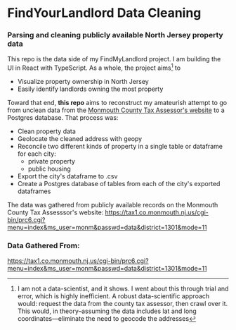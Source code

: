 # FindYourLandlord Data Cleaning

### Parsing and cleaning publicly available North Jersey property data

This repo is the data side of my FindMyLandlord project. I am building the UI in React with TypeScript.
As a whole, the project aims[^1] to

- Visualize property ownership in North Jersey
- Easily identify landlords owning the most property

Toward that end, **this repo** aims to reconstruct my amateurish attempt to go from unclean data from the [Monmouth County Tax Assessor's website](https://tax1.co.monmouth.nj.us/cgi-bin/prc6.cgi?menu=index&ms_user=monm&passwd=data&district=1301&mode=11) to a Postgres database.
That process was:

- Clean property data
- Geolocate the cleaned address with geopy
- Reconcile two different kinds of property in a single table or dataframe for each city:
  - private property
  - public housing
- Export the city's dataframe to .csv
- Create a Postgres database of tables from each of the city's exported dataframes

[^1]:
    I am not a data-scientist, and it shows. I went about this through trial and error, which is highly inefficient.
    A robust data-scientific approach would: request the data from the county tax assessor, then crawl over it.
    This would, in theory–assuming the data includes lat and long coordinates—eliminate the need to geocode the addresses

The data was gathered from publicly available records on the Monmouth County Tax Assesssor's website:
https://tax1.co.monmouth.nj.us/cgi-bin/prc6.cgi?menu=index&ms_user=monm&passwd=data&district=1301&mode=11

### Data Gathered From:

https://tax1.co.monmouth.nj.us/cgi-bin/prc6.cgi?menu=index&ms_user=monm&passwd=data&district=1301&mode=11
